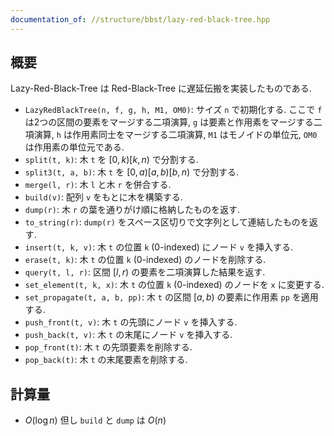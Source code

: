```yaml
---
documentation_of: //structure/bbst/lazy-red-black-tree.hpp
---
```


## 概要

Lazy-Red-Black-Tree は Red-Black-Tree に遅延伝搬を実装したものである.

* `LazyRedBlackTree(n, f, g, h, M1, OM0)`: サイズ `n` で初期化する. ここで `f` は2つの区間の要素をマージする二項演算, `g` は要素と作用素をマージする二項演算, `h` は作用素同士をマージする二項演算, `M1` はモノイドの単位元, `OM0` は作用素の単位元である.
* `split(t, k)`: 木 `t` を $[0, k)[k, n)$ で分割する.
* `split3(t, a, b)`: 木 `t` を $[0, a)[a, b)[b, n)$ で分割する.
* `merge(l, r)`: 木 `l` と木 `r` を併合する.
* `build(v)`: 配列 `v` をもとに木を構築する.
* `dump(r)`: 木 `r` の葉を通りがけ順に格納したものを返す.
* `to_string(r)`: `dump(r)` をスペース区切りで文字列として連結したものを返す.
* `insert(t, k, v)`: 木 `t` の位置 `k` (0-indexed) にノード `v` を挿入する.
* `erase(t, k)`: 木 `t` の位置 `k` (0-indexed) のノードを削除する.
* `query(t, l, r)`: 区間 $[l, r)$ の要素を二項演算した結果を返す.
* `set_element(t, k, x)`: 木 `t` の位置 `k` (0-indexed) のノードを `x` に変更する.
* `set_propagate(t, a, b, pp)`: 木 `t` の区間 $[a, b)$ の要素に作用素 `pp` を適用する.
* `push_front(t, v)`: 木 `t` の先頭にノード `v` を挿入する.
* `push_back(t, v)`: 木 `t` の末尾にノード `v` を挿入する.
* `pop_front(t)`: 木 `t` の先頭要素を削除する.
* `pop_back(t)`: 木 `t` の末尾要素を削除する.

## 計算量

* $O(\log n)$ 但し `build` と `dump` は $O(n)$
